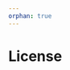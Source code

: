 ```yaml
---
orphan: true
---
```


# License

```{include} ../LICENSE

```
                                                                                                                                                                                                                                           